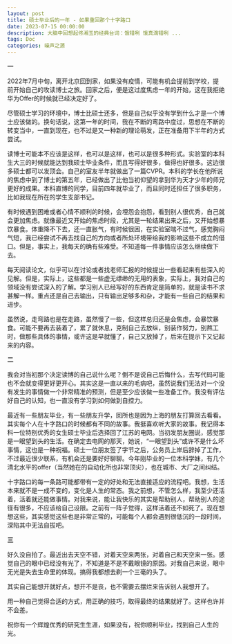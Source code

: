 ```yaml
---
layout: post
title: 硕士毕业后的一年 - 如果重回那个十字路口
date: 2023-07-15 00:00:00
description: 大脑中回想起佟湘玉的经典台词：饿错咧 饿真滴错咧 ... 
tags: Doc
categories: 噪声之源
---
```


**一**

2022年7月中旬，离开北京回到家，如果没有疫情，可能有机会提前到学校，提前开始自己的攻读博士之旅。回家之后，便是这过度焦虑一年的开始，这在我拒绝华为Offer的时候就已经决定好了。

尽管硕士学习的环境中，博士比硕士还多，但是自己似乎没有学到什么才是一个博士应该做的。换句话说，这第一年的时间，我在不断的弯路中度过，思想在不断的转变当中，一直到现在，也不过是又一种新的理论萌发，正在准备用下半年的方式尝试。

读博士可能本不应该是这样，也可以是这样，也可以是很多种形式。实验室的本科生大三的时候就能达到我硕士毕业条件，而且写得好很多，做得也好很多。这边很多硕士都可以发顶会。自己的室友半年就做出了一篇CVPR。本科的学长在他所说的焦虑中到了博士的第五年，已经做出了比他当初仰望的拿到华为天才少年的师兄更好的成果。本科直博的同学，目前四年就毕业了，而且同时还担任了很多职务，比如我现在所在的学生支部书记。

有时候遇到困难或者心情不顺利的时候，会埋怨会抱怨，看到别人很优秀，自己就会更加焦虑。就像最近又开始的焦虑时段，尤其是一轮结果出来之后，又开始想暴饮暴食。体重降不下去，还一直胀气，有时候很困，在实验室喘不过气，感觉胸闷气短，我已经尝试不再去找自己的方向或者所处环境带给我的影响这些不成立的借口。但是，事实上，我每天的确有些难受。不知道每一件事情应该怎么继续做下去。

每天阅读论文，似乎可以在讨论或者找老师汇报的时候提出一些看起来有些深入的见解。但是，实际上，这些都是一些虚无缥缈的无用的表象，实际上，我对自己的领域没有尝试深入的了解。学习别人已经写好的东西肯定是简单的，就是读书不求甚解一样。重点还是自己去输出，只有输出足够多和杂，才能有一些自己的结果和进步。

虽然说，走弯路也是在走路，虽然慢了一些，但这样总归还是会焦虑，会暴饮暴食。可能不要再去装着了，累了就休息，克制自己去放纵，别装作努力，别熬工时，做那些具体的事情，或许这是早就懂了，自己又放掉了，后来在提示下又记起来的内容。

**二**

我会对当初那个决定读博的自己说什么呢？倒不是说自己后悔什么，去写代码可能也不会就变得更好更开心。其实这是一直以来的毛病吧，虽然说我们无法对一个没有发生的事情做一个非常精准的预测，但是至少应该做一些准备工作。我没有评估好自己的认知，也一直没有学习到如何做到自控力。

最近有一些朋友毕业，有一些朋友升学，回所也是因为上海的朋友打算回去看看。其实每个人在十字路口的时候都有不同的故事。我挺喜欢听大家的故事。我记得本科一位特别优秀的女生硕士毕业后选择回了江苏的电网。当初发朋友圈说，感觉那是一眼望到头的生活。在确定去电网的那天，她说，“一眼望到头”或许不是什么坏事情，这也是一种祝福。硕士一位朋友签了字节之后，公务员上岸后辞掉了工作，不过最近很少联系，有机会还是要好好聊聊。今年刚毕业的一位本科学妹，有几个清北水平的offer（当然她在的自动化所也非常顶尖），也在城市、大厂之间纠结。

十字路口的每一条路可能都带有一定的好处和无法直接适应的流程吧。我想，生活本来就不是一成不变的，变化是人生的常态。我之前想，不管怎么样，我至少还活着，活着就还能做事情。对我来说，能让我快乐的其实是帮助别人，帮助别人的途径有很多，不应该给自己设限。之前有一阵子觉得，这样活着还不如死了。现在想想这些，其实感觉这些也是非常正常的，可能每个人都会遇到很低沉的一段时间，深陷其中无法自拔吧。

**三**

好久没自拍了。最近出去天空不错，对着天空来两张，对着自己和天空来一张。感觉自己的眼中已经没有光了，不知道是不是不戴眼镜的原因。对我自己来说，眼中无光是失去生命里的体现。搞得我都想去剃一个三毫的头了。

其实自己能想开就好点，想开不是丧，也不需要去摆烂来告诉别人我想开了。

用一种自己觉得合适的方式，用正确的技巧，取得最终的结果就好了。这样也许并不会差。

祝你有一个辉煌优秀的研究生生涯，如果没有，祝你顺利毕业，找到自己人生的光。
